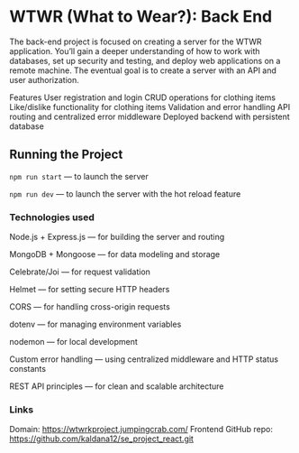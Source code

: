 # WTWR (What to Wear?): Back End

The back-end project is focused on creating a server for the WTWR application. You’ll gain a deeper understanding of how to work with databases, set up security and testing, and deploy web applications on a remote machine. The eventual goal is to create a server with an API and user authorization.

Features
User registration and login
CRUD operations for clothing items
Like/dislike functionality for clothing items
Validation and error handling
API routing and centralized error middleware
Deployed backend with persistent database

## Running the Project

`npm run start` — to launch the server

`npm run dev` — to launch the server with the hot reload feature

### Technologies used

Node.js + Express.js — for building the server and routing

MongoDB + Mongoose — for data modeling and storage

Celebrate/Joi — for request validation

Helmet — for setting secure HTTP headers

CORS — for handling cross-origin requests

dotenv — for managing environment variables

nodemon — for local development

Custom error handling — using centralized middleware and HTTP status constants

REST API principles — for clean and scalable architecture

### Links

Domain: https://wtwrkproject.jumpingcrab.com/
Frontend GitHub repo: https://github.com/kaldana12/se_project_react.git
